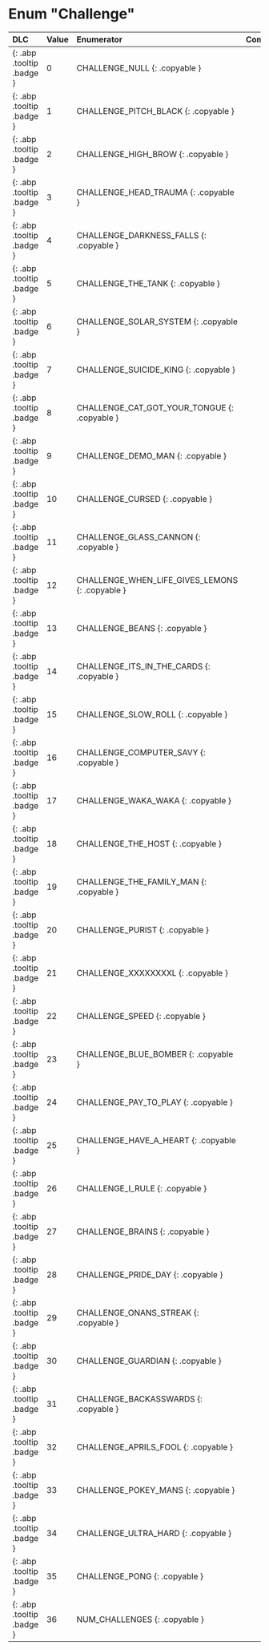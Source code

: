 # Enum "Challenge"
|DLC|Value|Enumerator|Comment|
|:--|:--|:--|:--|
|[ ](#){: .abp .tooltip .badge }|0 |CHALLENGE_NULL {: .copyable } |  | 
|[ ](#){: .abp .tooltip .badge }|1 |CHALLENGE_PITCH_BLACK {: .copyable } |  | 
|[ ](#){: .abp .tooltip .badge }|2 |CHALLENGE_HIGH_BROW {: .copyable } |  | 
|[ ](#){: .abp .tooltip .badge }|3 |CHALLENGE_HEAD_TRAUMA {: .copyable } |  | 
|[ ](#){: .abp .tooltip .badge }|4 |CHALLENGE_DARKNESS_FALLS {: .copyable } |  | 
|[ ](#){: .abp .tooltip .badge }|5 |CHALLENGE_THE_TANK {: .copyable } |  | 
|[ ](#){: .abp .tooltip .badge }|6 |CHALLENGE_SOLAR_SYSTEM {: .copyable } |  | 
|[ ](#){: .abp .tooltip .badge }|7 |CHALLENGE_SUICIDE_KING {: .copyable } |  | 
|[ ](#){: .abp .tooltip .badge }|8 |CHALLENGE_CAT_GOT_YOUR_TONGUE {: .copyable } |  | 
|[ ](#){: .abp .tooltip .badge }|9 |CHALLENGE_DEMO_MAN {: .copyable } |  | 
|[ ](#){: .abp .tooltip .badge }|10 |CHALLENGE_CURSED {: .copyable } |  | 
|[ ](#){: .abp .tooltip .badge }|11 |CHALLENGE_GLASS_CANNON {: .copyable } |  | 
|[ ](#){: .abp .tooltip .badge }|12 |CHALLENGE_WHEN_LIFE_GIVES_LEMONS {: .copyable } |  | 
|[ ](#){: .abp .tooltip .badge }|13 |CHALLENGE_BEANS {: .copyable } |  | 
|[ ](#){: .abp .tooltip .badge }|14 |CHALLENGE_ITS_IN_THE_CARDS {: .copyable } |  | 
|[ ](#){: .abp .tooltip .badge }|15 |CHALLENGE_SLOW_ROLL {: .copyable } |  | 
|[ ](#){: .abp .tooltip .badge }|16 |CHALLENGE_COMPUTER_SAVY {: .copyable } |  | 
|[ ](#){: .abp .tooltip .badge }|17 |CHALLENGE_WAKA_WAKA {: .copyable } |  | 
|[ ](#){: .abp .tooltip .badge }|18 |CHALLENGE_THE_HOST {: .copyable } |  | 
|[ ](#){: .abp .tooltip .badge }|19 |CHALLENGE_THE_FAMILY_MAN {: .copyable } |  | 
|[ ](#){: .abp .tooltip .badge }|20 |CHALLENGE_PURIST {: .copyable } |  | 
|[ ](#){: .abp .tooltip .badge }|21 |CHALLENGE_XXXXXXXXL {: .copyable } |  | 
|[ ](#){: .abp .tooltip .badge }|22 |CHALLENGE_SPEED {: .copyable } |  | 
|[ ](#){: .abp .tooltip .badge }|23 |CHALLENGE_BLUE_BOMBER {: .copyable } |  | 
|[ ](#){: .abp .tooltip .badge }|24 |CHALLENGE_PAY_TO_PLAY {: .copyable } |  | 
|[ ](#){: .abp .tooltip .badge }|25 |CHALLENGE_HAVE_A_HEART {: .copyable } |  | 
|[ ](#){: .abp .tooltip .badge }|26 |CHALLENGE_I_RULE {: .copyable } |  | 
|[ ](#){: .abp .tooltip .badge }|27 |CHALLENGE_BRAINS {: .copyable } |  | 
|[ ](#){: .abp .tooltip .badge }|28 |CHALLENGE_PRIDE_DAY {: .copyable } |  | 
|[ ](#){: .abp .tooltip .badge }|29 |CHALLENGE_ONANS_STREAK {: .copyable } |  | 
|[ ](#){: .abp .tooltip .badge }|30 |CHALLENGE_GUARDIAN {: .copyable } |  | 
|[ ](#){: .abp .tooltip .badge }|31 |CHALLENGE_BACKASSWARDS {: .copyable } |  | 
|[ ](#){: .abp .tooltip .badge }|32 |CHALLENGE_APRILS_FOOL {: .copyable } |  | 
|[ ](#){: .abp .tooltip .badge }|33 |CHALLENGE_POKEY_MANS {: .copyable } |  | 
|[ ](#){: .abp .tooltip .badge }|34 |CHALLENGE_ULTRA_HARD {: .copyable } |  | 
|[ ](#){: .abp .tooltip .badge }|35 |CHALLENGE_PONG {: .copyable } |  | 
|[ ](#){: .abp .tooltip .badge }|36 |NUM_CHALLENGES {: .copyable } |  | 